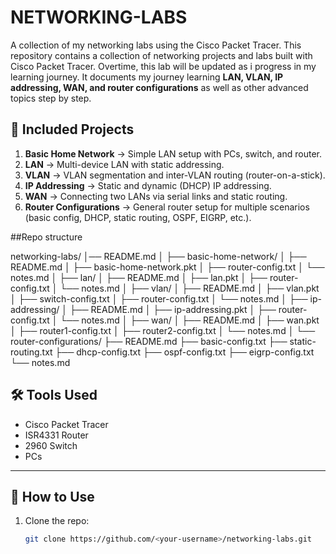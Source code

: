 # NETWORKING-LABS
A collection of my networking labs using the Cisco Packet Tracer.
This repository contains a collection of networking projects and labs built with Cisco Packet Tracer. Overtime, this lab will be updated as i progress in my learning journey. 
It documents my journey learning **LAN, VLAN, IP addressing, WAN, and router configurations** as well as other advanced topics step by step.


## 📌 Included Projects
1. **Basic Home Network** → Simple LAN setup with PCs, switch, and router.  
2. **LAN** → Multi-device LAN with static addressing.  
3. **VLAN** → VLAN segmentation and inter-VLAN routing (router-on-a-stick).  
4. **IP Addressing** → Static and dynamic (DHCP) IP addressing.  
5. **WAN** → Connecting two LANs via serial links and static routing.  
6. **Router Configurations** → General router setup for multiple scenarios (basic config, DHCP, static routing, OSPF, EIGRP, etc.).

##Repo structure 


networking-labs/
│── README.md
│
├── basic-home-network/
│   ├── README.md
│   ├── basic-home-network.pkt
│   ├── router-config.txt
│   └── notes.md
│
├── lan/
│   ├── README.md
│   ├── lan.pkt
│   ├── router-config.txt
│   └── notes.md
│
├── vlan/
│   ├── README.md
│   ├── vlan.pkt
│   ├── switch-config.txt
│   ├── router-config.txt
│   └── notes.md
│
├── ip-addressing/
│   ├── README.md
│   ├── ip-addressing.pkt
│   ├── router-config.txt
│   └── notes.md
│
├── wan/
│   ├── README.md
│   ├── wan.pkt
│   ├── router1-config.txt
│   ├── router2-config.txt
│   └── notes.md
│
└── router-configurations/
    ├── README.md
    ├── basic-config.txt
    ├── static-routing.txt
    ├── dhcp-config.txt
    ├── ospf-config.txt
    ├── eigrp-config.txt
    └── notes.md


## 🛠️ Tools Used
- Cisco Packet Tracer
- ISR4331 Router
- 2960 Switch
- PCs

---

## 🚀 How to Use
1. Clone the repo:
   ```bash
   git clone https://github.com/<your-username>/networking-labs.git
